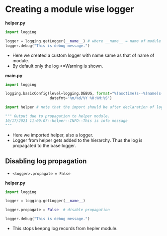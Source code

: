 # Creating a module wise logger

**helper.py**

```python
import logging

logger = logging.getLogger(__name__) # where __name__ = name of module
logger.debug("This is debug message.")
```

-   Here we created a custom logger with name same as that of name of module.
-   By default only the log >=Warning is shown.

**main.py**

```python
import logging

logging.basicConfig(level=logging.DEBUG, format="%(asctime)s--%(name)s--%(levelname)s--%(message)s",
                    datefmt='%m/%d/%Y %H:%M:%S')

import helper # note that the import should be after declaration of logger

""" Output due to propagation to helper module.
10/17/2021 11:09:07--helper--INFO--This is info message
"""
```

-   Here we imported helper, also a logger.
-   Logger from helper gets added to the hierarchy. Thus the log is propagated to the base logger.

## Disabling log propagation

-   `<logger>.propagate = False`

**helper.py**

```python
import logging

logger = logging.getLogger(__name__)

logger.propagate = False  # disable propagation

logger.debug("This is debug message.")
```

-   This stops keepng log records from hepler module.
